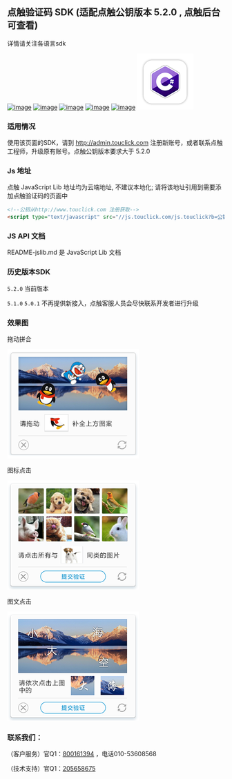 ## 点触验证码 SDK (适配点触公钥版本 5.2.0 , 点触后台可查看)

详情请关注各语言sdk

[![image](https://raw.githubusercontent.com/zyayhj/captcha-demo/image/images/JAVA4.png)](https://github.com/touclick/java-sdk)
[![image](https://raw.githubusercontent.com/zyayhj/captcha-demo/image/images/PHP4.png)](https://github.com/touclick/php-sdk)
[![image](https://raw.githubusercontent.com/zyayhj/captcha-demo/image/images/python4.png)](https://github.com/touclick/python-sdk)
[![image](https://raw.githubusercontent.com/zyayhj/captcha-demo/image/images/GO4.png)](https://github.com/touclick/go-sdk)
[![image](https://raw.githubusercontent.com/zyayhj/captcha-demo/image/images/JS4.png)](https://github.com/touclick/nodejs-demo)
[![image](https://raw.githubusercontent.com/zyayhj/captcha-demo/image/images/csharp.png)](https://github.com/touclick/csharp-sdk)

### 适用情况

使用该页面的SDK，请到 http://admin.touclick.com 注册新账号，或者联系点触工程师，升级原有账号。点触公钥版本要求大于 5.2.0

### Js 地址

点触 JavaScript Lib 地址均为云端地址, 不建议本地化; 请将该地址引用到需要添加点触验证码的页面中
```html
<!--公钥从http://www.touclick.com 注册获取-->
<script type="text/javascript" src="//js.touclick.com/js.touclick?b=公钥" ></script>
```
### JS API 文档
README-jslib.md 是 JavaScript Lib 文档 

### 历史版本SDK

`5.2.0` 当前版本

`5.1.0` `5.0.1` 不再提供新接入，点触客服人员会尽快联系开发者进行升级


### 效果图

拖动拼合

![image](https://raw.githubusercontent.com/zyayhj/captcha-demo/image/images/ex-3.png)

图标点击

![image](https://raw.githubusercontent.com/zyayhj/captcha-demo/image/images/ex-14.png)

图文点击

![image](https://raw.githubusercontent.com/zyayhj/captcha-demo/image/images/ex-13.png)


### 联系我们：

（客户服务）官Q1：<a href="https://touclick.com/?service=0" target="_blank">800161394</a> ，电话010-53608568

（技术支持）官Q1：<a target="_blank" href="http://shang.qq.com/wpa/qunwpa?idkey=eae024d881e951c69bb4bbb41d1af9be9f4b861eb86bf48e8f35cf27cc24d98e">205658675</a>
